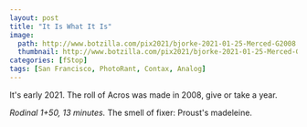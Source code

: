 ```yaml
---
layout: post
title: "It Is What It Is"
image:
  path: http://www.botzilla.com/pix2021/bjorke-2021-01-25-Merced-G2008.jpg
  thumbnail: http://www.botzilla.com/pix2021/bjorke-2021-01-25-Merced-G2008.jpg
categories: [fStop]
tags: [San Francisco, PhotoRant, Contax, Analog]
---
```


It's early 2021. The roll of Acros was made in 2008, give or take a year.

_Rodinal 1+50, 13 minutes._ The smell of fixer: Proust's madeleine.

